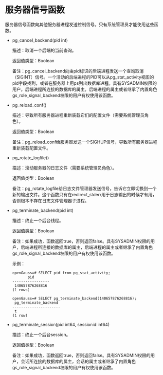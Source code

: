 # 服务器信号函数

服务器信号函数向其他服务器进程发送控制信号。只有系统管理员才能使用这些函数。

-   pg\_cancel\_backend\(pid int\)

    描述：取消一个后端的当前查询。

    返回值类型：Boolean

    备注：pg\_cancel\_backend向由pid标识的后端进程发送一个查询取消（SIGINT）信号。一个活动的后端进程的PID可以从pg\_stat\_activity视图的pid字段找到，或者在服务器上用ps列出数据库进程。具有SYSADMIN权限的用户，后端进程所连接的数据库的属主，后端进程的属主或者继承了内置角色gs\_role\_signal\_backend权限的用户有权使用该函数。

-   pg\_reload\_conf\(\)

    描述：导致所有服务器进程重新装载它们的配置文件（需要系统管理员角色）。

    返回值类型：Boolean

    备注：pg\_reload\_conf给服务器发送一个SIGHUP信号，导致所有服务器进程重新装载配置文件。

-   pg\_rotate\_logfile\(\)

    描述：滚动服务器的日志文件（需要系统管理员角色）。

    返回值类型：Boolean

    备注：pg\_rotate\_logfile给日志文件管理器发送信号，告诉它立即切换到一个新的输出文件。这个函数只有在redirect\_stderr用于日志输出的时候才有用，否则根本不存在日志文件管理器子进程。

-   pg\_terminate\_backend\(pid int\)

    描述：终止一个后台线程。

    返回值类型：Boolean

    备注：如果成功，函数返回true，否则返回false。具有SYSADMIN权限的用户，后端进程所连接的数据库的属主，后端进程的属主或者继承了内置角色gs\_role\_signal\_backend权限的用户有权使用该函数。

    示例：

    ```
    openGauss=# SELECT pid from pg_stat_activity;
           pid       
    -----------------
     140657876268816
    (1 rows)
    
    openGauss=# SELECT pg_terminate_backend(140657876268816);
     pg_terminate_backend 
    ----------------------
     t
    (1 row)
    ```

-   pg\_terminate\_session\(pid int64, sessionid int64\)

    描述：终止一个后台session。

    返回值类型：Boolean

    备注：如果成功，函数返回true，否则返回false。具有SYSADMIN权限的用户，会话所连接的数据库的属主，会话的属主或者继承了内置角色gs\_role\_signal\_backend权限的用户有权使用该函数。


